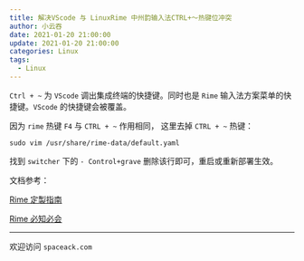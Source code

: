 ```yaml
---
title: 解决VScode 与 LinuxRime 中州韵输入法CTRL+～热键位冲突
author: 小云吞
date: 2021-01-20 21:00:00
update: 2021-01-20 21:00:00
categories: Linux
tags: 
  - Linux
---
```

 `Ctrl + ~`  为 `VScode` 调出集成终端的快捷键。同时也是 `Rime` 输入法方案菜单的快捷键。`VScode` 的快捷键会被覆盖。

因为 `rime` 热键 `F4` 与 `CTRL + ~` 作用相同， 这里去掉 `CTRL + ~` 热键：

`sudo vim /usr/share/rime-data/default.yaml`

找到 `switcher` 下的 `- Control+grave` 删除该行即可，重启或重新部署生效。

文档参考： 

[Rime 定製指南
](https://github.com/rime/home/wiki/CustomizationGuide#%E4%B8%80%E4%BE%8B%E5%AE%9A%E8%A3%BD%E5%96%9A%E5%87%BA%E6%96%B9%E6%A1%88%E9%81%B8%E5%96%AE%E7%9A%84%E5%BF%AB%E6%8D%B7%E9%8D%B5)

[Rime 必知必会](https://github.com/rime/home/wiki/RimeWithSchemata#%E5%BF%85%E7%9F%A5%E5%BF%85%E6%9C%83)

---
欢迎访问 `spaceack.com`